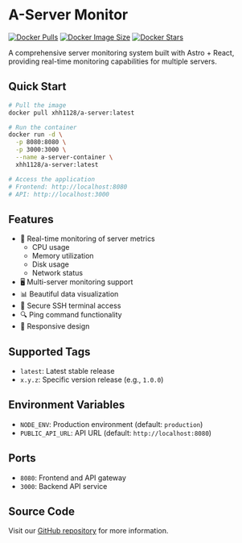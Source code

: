# A-Server Monitor

[![Docker Pulls](https://img.shields.io/docker/pulls/xhh1128/a-server)](https://hub.docker.com/r/xhh1128/a-server)
[![Docker Image Size](https://img.shields.io/docker/image-size/xhh1128/a-server/latest)](https://hub.docker.com/r/xhh1128/a-server)
[![Docker Stars](https://img.shields.io/docker/stars/xhh1128/a-server)](https://hub.docker.com/r/xhh1128/a-server)

A comprehensive server monitoring system built with Astro + React, providing real-time monitoring capabilities for multiple servers.

## Quick Start

```bash
# Pull the image
docker pull xhh1128/a-server:latest

# Run the container
docker run -d \
  -p 8080:8080 \
  -p 3000:3000 \
  --name a-server-container \
  xhh1128/a-server:latest

# Access the application
# Frontend: http://localhost:8080
# API: http://localhost:3000
```

## Features

- 🔄 Real-time monitoring of server metrics
  - CPU usage
  - Memory utilization
  - Disk usage
  - Network status
- 🖥️ Multi-server monitoring support
- 📊 Beautiful data visualization
- 🔐 Secure SSH terminal access
- 🔍 Ping command functionality
- 📱 Responsive design

## Supported Tags

- `latest`: Latest stable release
- `x.y.z`: Specific version release (e.g., `1.0.0`)

## Environment Variables

- `NODE_ENV`: Production environment (default: `production`)
- `PUBLIC_API_URL`: API URL (default: `http://localhost:8080`)

## Ports

- `8080`: Frontend and API gateway
- `3000`: Backend API service

## Source Code

Visit our [GitHub repository](https://github.com/wanghui5801/A-server) for more information. 